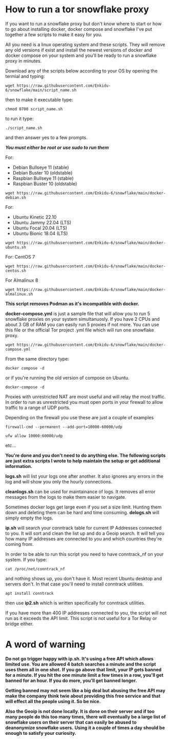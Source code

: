 # How to run a tor snowflake proxy
If you want to run a snowflake proxy but don't know where to start or how to go about installing docker, docker compose and snowflake I've put together a few scripts to make it easy for you.

All you need is a linux operating system and these scripts. They will remove any old versions if exist and install the newest versions of docker and docker compose on your system and you'll be ready to run a snowflake proxy in minutes. 

Download any of the scripts below according to your OS by opening the termial and typing:
```
wget https://raw.githubusercontent.com/Enkidu-6/snowflake/main/script_name.sh
```
then to make it executable type:
```
chmod 0700 script_name.sh
```
to run it type:
```
./script_name.sh
```
and then answer yes to a few prompts.

***You must either be root or use sudo to run them***

For:
- Debian Bullseye 11 (stable)
- Debian Buster 10 (oldstable)
- Raspbian Bullseye 11 (stable)
- Raspbian Buster 10 (oldstable)

```
wget https://raw.githubusercontent.com/Enkidu-6/snowflake/main/docker-debian.sh
```

For:
- Ubuntu Kinetic 22.10
- Ubuntu Jammy 22.04 (LTS)
- Ubuntu Focal 20.04 (LTS)
- Ubuntu Bionic 18.04 (LTS)

```
wget https://raw.githubusercontent.com/Enkidu-6/snowflake/main/docker-ubuntu.sh
```

For:
CentOS 7

```
wget https://raw.githubusercontent.com/Enkidu-6/snowflake/main/docker-centos.sh
```

For Almalinux 8

```
wget https://raw.githubusercontent.com/Enkidu-6/snowflake/main/docker-almalinux.sh
```

**This script removes Podman as it's incompatible with docker.**

**docker-compose.yml** is just a sample file that will allow you to run 5 snowflake proxies on your system simultanuosly. If you have 2 CPUs and about 3 GB of RAM you can easily run 5 proxies if not more. You can use this file or the official Tor project .yml file which will run one snowflake proxy.

```
wget https://raw.githubusercontent.com/Enkidu-6/snowflake/main/docker-compose.yml
```
From the same directory type:

```
docker compose -d
```
or if you're running the old version of compose on Ubuntu.
```
docker-compose -d
```

Proxies with unrestricted NAT are most useful and will relay the most traffic. In order to run as unrestricted you must open ports in your firewall to allow traffic to a range of UDP ports. 

Depending on the firewall you use these are just a couple of examples

```
firewall-cmd --permanent --add-port=10000-60000/udp
```
```
ufw allow 10000:60000/udp
```
etc...

**You're done and you don't need to do anything else. The following scripts are just extra scripts I wrote to help maintain the setup or get additional information.**

**logs.sh** will list your logs one after another. It also ignores any errors in the log and will show you only the hourly connections.

**cleanlogs.sh** can be used for maintainance of logs. It removes all error messages from the logs to make them easier to navigate.

Sometimes docker logs get large even if you set a size limit. Hunting them down and deleting them can be hard and time consuming. **delogs.sh** will simply empty the logs.


**ip.sh** will search your conntrack table for current IP Addresses connected to you. It will sort and clean the list up and do a Geoip search. It will tell you how many IP addresses are connected to you and which countries they're coming from.

In order to be able to run this script you need to have conntrack_nf on your system. If you type:

```
cat /proc/net/conntrack_nf
```
and nothing shows up, you don't have it. Most recent Ubuntu desktop and servers don't. In that case you'll need to install conntrack utilities.
```
apt install conntrack
```
then use **ip2.sh** which is written specifically for conntrack utilities.

If you have more than 400 IP addresses connected to you, the script will not run as it exceeds the API limit. This script is not useful for a Tor Relay or bridge either.

# A word of warning

**Do not go trigger happy with ip.sh. It's using a free API which allows limited use. You are allowed 4 batch searches a minute and the script uses them all in one shot.**
**If you go above that limit, your IP gets banned for a minute. If you hit the one minute limit a few times in a row, you'll get banned for an hour. If you do more, you'll get banned longer.**

**Getting banned may not seem like a big deal but abusing the free API may make the company think twie about providing this free service and that will effect all the people using it. So be nice.**

**Also the Geoip is not done locally. It is done on their server and if too many people do this too many times, there will eventually be a large list of snowflake users on their server that can easily be abused to deanonymize snowflake users.**
**Using it a couple of times a day should be enough to satisfy your curiosity.**
